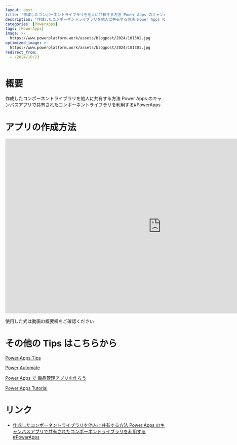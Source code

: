 ```yaml
---
layout: post
title: "作成したコンポーネントライブラリを他人に共有する方法 Power Apps のキャンバスアプリで共有されたコンポーネントライブラリを利用する#PowerApps"
description: "作成したコンポーネントライブラリを他人に共有する方法 Power Apps のキャンバスアプリで共有されたコンポーネントライブラリを利用する#PowerAppsを動画で分かりやすく解説"
categories: [PowerApps]
tags: [PowerApps]
image: >-
  https://www.powerplatform.work/assets/blogpost/2024/101301.jpg
optimized_image: >-
  https://www.powerplatform.work/assets/blogpost/2024/101301.jpg
redirect_from:
  - /2024/10/13
---
```



#  概要

作成したコンポーネントライブラリを他人に共有する方法 Power Apps のキャンバスアプリで共有されたコンポーネントライブラリを利用する#PowerApps


# アプリの作成方法

<iframe width="983" height="553" src="https://www.youtube.com/embed/RzOnr3_suYc" title="YouTube video player" frameborder="0" allow="accelerometer; autoplay; clipboard-write; encrypted-media; gyroscope; picture-in-picture" allowfullscreen></iframe>


使用した式は動画の概要欄をご確認ください


# その他の Tips はこちらから

[Power Apps Tips](https://www.youtube.com/watch?v=VrAQf3JQ7yM&list=PLVhFi1fb3DqakSLVMn22DDcySXh9jtzi- )


[Power Automate](https://www.youtube.com/watch?v=-YnJYT0ASEM&list=PLVhFi1fb3Dqbzic6GieqnLFgD3aTj-eHA)


[Power Apps で 備品管理アプリを作ろう](https://www.youtube.com/playlist?list=PLVhFi1fb3DqZM3HKb8Hea6XEL96990Fyn)


[Power Apps Tutorial](https://www.youtube.com/playlist?list=PLVhFi1fb3DqalxpL974VvAJvV4iWoSbe_)


# リンク


- [作成したコンポーネントライブラリを他人に共有する方法 Power Apps のキャンバスアプリで共有されたコンポーネントライブラリを利用する#PowerApps](https://www.youtube.com/watch?v=RzOnr3_suYc)

